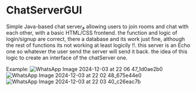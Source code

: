 # ChatServerGUI
Simple Java-based chat serverو allowing users to join rooms and chat with each other, with a basic HTML/CSS frontend.
the function and logic of login/signup are correct, there a database and its work just fine, although the rest of functions its not working at least logicily !!.  this server is an Echo one so whatever the user send the server will send it back. the idea of this logic to create an interface of the chatServer one.

Example:
![WhatsApp Image 2024-12-03 at 22 06 47_1d0ae2b0](https://github.com/user-attachments/assets/d28149e8-fdaf-4c32-a8ab-5fcbd05f5e54)
![WhatsApp Image 2024-12-03 at 22 02 48_675e44e0](https://github.com/user-attachments/assets/e44cbe92-302a-4bd8-a0a6-77f021d3c2ac)
![WhatsApp Image 2024-12-03 at 22 03 40_c26eac7b](https://github.com/user-attachments/assets/73125dbd-e02e-4052-9731-fd3e42cf9b4d)
